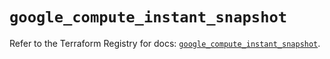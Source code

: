 # `google_compute_instant_snapshot`

Refer to the Terraform Registry for docs: [`google_compute_instant_snapshot`](https://registry.terraform.io/providers/hashicorp/google-beta/6.49.0/docs/resources/google_compute_instant_snapshot).
